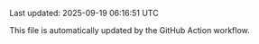 Last updated: 2025-09-19 06:16:51 UTC

This file is automatically updated by the GitHub Action workflow.
